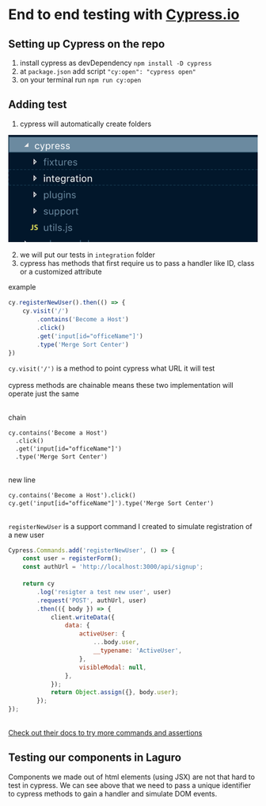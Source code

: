 # End to end testing with [Cypress.io](https://www.cypress.io/)

## Setting up Cypress on the repo

1. install cypress as devDependency `npm install -D cypress`
2. at `package.json` add script `"cy:open": "cypress open"`
3. on your terminal run `npm run cy:open`

## Adding test

1. cypress will automatically create folders

![created folder](folder.png "test")

2. we will put our tests in `integration` folder
3. cypress has methods that first require us to pass a handler like ID, class or a customized attribute

example

```javascript
cy.registerNewUser().then(() => {
    cy.visit('/')
        .contains('Become a Host')
        .click()
        .get('input[id="officeName"]')
        .type('Merge Sort Center')
})
```

`cy.visit('/')` is a method to point cypress what URL it will test
\
\
cypress methods are chainable means these two implementation will operate just the same

\
chain
```
cy.contains('Become a Host')
  .click()
  .get('input[id="officeName"]')
  .type('Merge Sort Center')
```

\
new line
```
cy.contains('Become a Host').click()
cy.get('input[id="officeName"]').type('Merge Sort Center')
```

\
`registerNewUser` is a support command I created to simulate registration of a new user

```javascript
Cypress.Commands.add('registerNewUser', () => {
    const user = registerForm();
    const authUrl = 'http://localhost:3000/api/signup';

    return cy
        .log('resigter a test new user', user)
        .request('POST', authUrl, user)
        .then(({ body }) => {
            client.writeData({
                data: {
                    activeUser: {
                        ...body.user,
                        __typename: 'ActiveUser',
                    },
                    visibleModal: null,
                },
            });
            return Object.assign({}, body.user);
        });
});
```
\
[Check out their docs to try more commands and assertions](https://docs.cypress.io/api/api/table-of-contents.html)


## Testing our components in Laguro

Components we made out of html elements (using JSX) are not that hard to test in cypress. We can see above that we need to pass a unique identifier to cypress methods to gain a handler and simulate DOM events.
